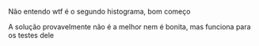Não entendo wtf é o segundo histograma, bom começo

A solução provavelmente não é a melhor nem é bonita, mas funciona para os testes dele
